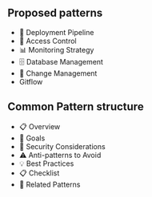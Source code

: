 
## Proposed patterns
- 🔄 Deployment Pipeline
- 🔐 Access Control
- 📊 Monitoring Strategy
- 🗄️ Database Management
- 📝 Change Management
- Gitflow

## Common Pattern structure

- 📋 Overview
- 🎯 Goals
- 🔐 Security Considerations
- ⚠️ Anti-patterns to Avoid
- 💡 Best Practices
- 📋 Checklist
- 🔗 Related Patterns
